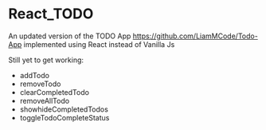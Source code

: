 # React_TODO
 An updated version of the TODO App https://github.com/LiamMCode/Todo-App implemented using React instead of Vanilla Js

 Still yet to get working: 
 - addTodo
 - removeTodo
 - clearCompletedTodo
 - removeAllTodo
 - showhideCompletedTodos
 - toggleTodoCompleteStatus
